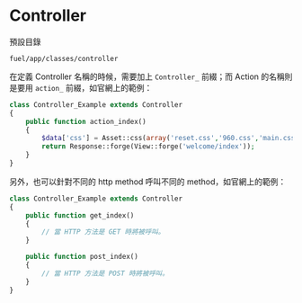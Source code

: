 Controller
==========

預設目錄

    fuel/app/classes/controller

在定義 Controller 名稱的時候，需要加上 `Controller_` 前綴；而 Action 的名稱則是要用 `action_` 前綴，如官網上的範例：

```php
class Controller_Example extends Controller
{
    public function action_index()
    {
        $data['css'] = Asset::css(array('reset.css','960.css','main.css'));
        return Response::forge(View::forge('welcome/index'));
    }
}
```

另外，也可以針對不同的 http method 呼叫不同的 method，如官網上的範例：

```php
class Controller_Example extends Controller
{
    public function get_index()
    {
        // 當 HTTP 方法是 GET 時將被呼叫。
    }

    public function post_index()
    {
        // 當 HTTP 方法是 POST 時將被呼叫。
    }
}
```
